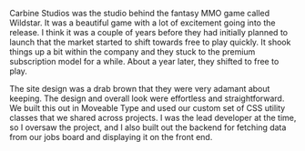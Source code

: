 Carbine Studios was the studio behind the fantasy MMO game called Wildstar. It was a beautiful game with a lot of excitement going into the release. I think it was a couple of years before they had initially planned to launch that the market started to shift towards free to play quickly. It shook things up a bit within the company and they stuck to the premium subscription model for a while. About a year later, they shifted to free to play.

The site design was a drab brown that they were very adamant about keeping. The design and overall look were effortless and straightforward. We built this out in Moveable Type and used our custom set of CSS utility classes that we shared across projects. I was the lead developer at the time, so I oversaw the project, and I also built out the backend for fetching data from our jobs board and displaying it on the front end.
